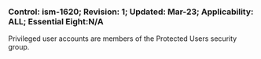 ### Control: ism-1620; Revision: 1; Updated: Mar-23; Applicability: ALL; Essential Eight:N/A
<p>Privileged user accounts are members of the Protected Users security group.</p>